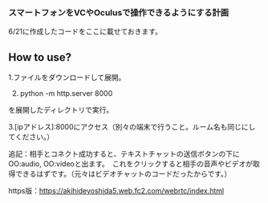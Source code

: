 ### スマートフォンをVCやOculusで操作できるようにする計画
6/21に作成したコードをここに載せておきます。

## How to use?
1.ファイルをダウンロードして展開。

2. python -m http.server 8000

を展開したディレクトリで実行。

3.[ipアドレス]:8000にアクセス（別々の端末で行うこと。ルーム名も同じにしてください。）

追記：相手とコネクト成功すると、テキストチャットの送信ボタンの下にOO:audio, OO:videoと出ます。　これをクリックすると相手の音声やビデオが取得できるはずです。（元々はビデオチャットのコードだったからです。）

https版：https://akihideyoshida5.web.fc2.com/webrtc/index.html

